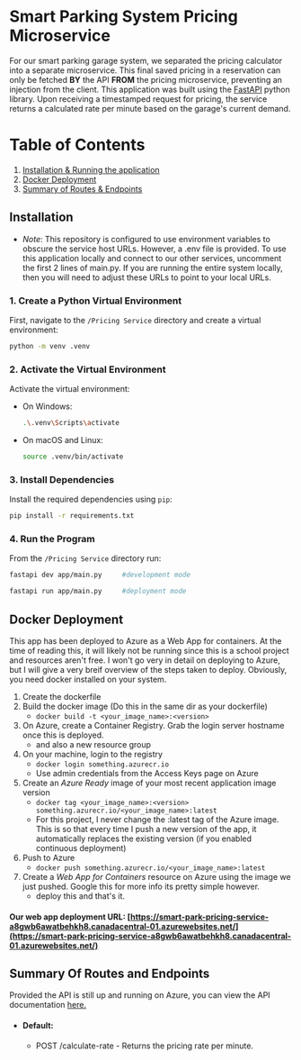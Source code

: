 # Smart Parking System Pricing Microservice

For our smart parking garage system, we separated the pricing calculator into a separate microservice. This final saved pricing in a reservation can only be fetched **BY** the API **FROM** the pricing microservice, preventing an injection from the client. This application was built using the <a href="https://fastapi.tiangolo.com/">FastAPI</a> python library. Upon receiving a timestamped request for pricing, the service returns a calculated rate per minute based on the garage's current demand.


# Table of Contents
1. [Installation & Running the application](#installation)
2. [Docker Deployment](#docker)
3. [Summary of Routes & Endpoints](#endpoints)


## Installation <a name="installation"></a>

- *Note*: This repository is configured to use environment variables to obscure the service host URLs. However, a .env file is provided. To use this application locally and connect to our other services, uncomment the first 2 lines of main.py. If you are running the entire system locally, then you will need to adjust these URLs to point to your local URLs.

### 1. Create a Python Virtual Environment

First, navigate to the `/Pricing Service` directory and create a virtual environment:

```sh
python -m venv .venv
```

### 2. Activate the Virtual Environment

Activate the virtual environment:

- On Windows:
    ```sh
    .\.venv\Scripts\activate
    ```
- On macOS and Linux:
    ```sh
    source .venv/bin/activate
    ```

### 3. Install Dependencies

Install the required dependencies using `pip`:

```sh
pip install -r requirements.txt
```

### 4. Run the Program

From the `/Pricing Service` directory run:

```sh
fastapi dev app/main.py     #development mode
```

```sh
fastapi run app/main.py     #deployment mode
```


## Docker Deployment <a name="docker"></a>

This app has been deployed to Azure as a Web App for containers. At the time of reading this, it will likely not be running since this is a school project and resources aren't free. I won't go very in detail on deploying to Azure, but I will give a very breif overview of the steps taken to deploy.
Obviously, you need docker installed on your system.

1. Create the dockerfile
2. Build the docker image (Do this in the same dir as your dockerfile)
    - `docker build -t <your_image_name>:<version>`
3. On Azure, create a Container Registry. Grab the login server hostname once this is deployed.
    - and also a new resource group
4. On your machine, login to the registry
    - `docker login something.azurecr.io`
    - Use admin credentials from the Access Keys page on Azure
5. Create an *Azure Ready* image of your most recent application image version
    - `docker tag <your_image_name>:<version> something.azurecr.io/<your_image_name>:latest`
    - For this project, I never change the :latest tag of the Azure image. This is so that every time I push a new version of the app, it automatically replaces the existing version (if you enabled continuous deployment)
6. Push to Azure
    - `docker push something.azurecr.io/<your_image_name>:latest`
7. Create a *Web App for Containers* resource on Azure using the image we just pushed. Google this for more info its pretty simple however.
    - deploy this and that's it.

#### Our web app deployment URL: [https://smart-park-pricing-service-a8gwb6awatbehkh8.canadacentral-01.azurewebsites.net/](https://smart-park-pricing-service-a8gwb6awatbehkh8.canadacentral-01.azurewebsites.net/)


## Summary Of Routes and Endpoints <a name="endpoints"></a>

Provided the API is still up and running on Azure, you can view the API documentation <a href="https://smart-park-pricing-service-a8gwb6awatbehkh8.canadacentral-01.azurewebsites.net/docs">here.</a>

- #### Default:
    - POST /calculate-rate - Returns the pricing rate per minute.